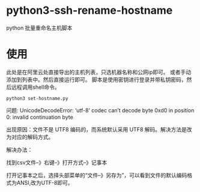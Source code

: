 # python3-ssh-rename-hostname
python 批量重命名主机脚本
# 使用
此处是在阿里云处直接导出的主机列表，只选机器名称和公网ip即可。
或者手动添加到列表中。然后直接运行即可。
脚本是使用密钥进行登录并带私钥密码，然后远程调用shell命令。
```
python3 set-hostname.py
```

问题:
UnicodeDecodeError: ‘utf-8’ codec can’t decode byte 0xd0 in position 0: invalid continuation byte



出现原因：文件不是 UTF8 编码的，而系统默认采用 UTF8 解码。解决方法是改为对应的解码方式。

解决办法：

找到csv文件–》右键–》打开方式–》记事本

打开记事本之后，选择头部菜单的“文件–》另存为”，可以看到文件的默认编码格式为ANSI,改为UTF-8即可。

